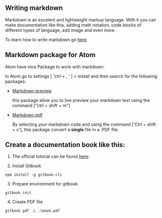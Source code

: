 ## Writing markdown
Markdown is an excelent and lightweight markup language. With it you can make documentation like this, adding math notation, code blocks of different types of language, add image and even more.

To learn how to write markdown go [here](https://guides.github.com/features/mastering-markdown/#examples)

## Markdown package for Atom
Atom have nice Package to work with markdown:

In Atom go to settings [ 'ctrl + , ' ] > Install and then search for the following packages:
  * [Markdown-preview](https://atom.io/packages/markdown-preview)

    this package allow you to live preview your markdown text using the command ["ctrl + shift + m"]
  * [Markdown-pdf](https://atom.io/packages/markdown-pdf)

    By selecting your markdown code and using the command ['Ctrl + shift + c'], this package convert a **single** file in a .PDF file.



## Create a documentation book like this:

1. The official tutorial can be found [here](https://github.com/GitbookIO/gitbook-cli):

2. Install Gitbook
```
npm install -g gitbook-cli
```
3. Prepare environment for gitbook
```
gitbook init
```

4. Create PDF file
```
gitbook pdf .\ .\book.pdf
```
